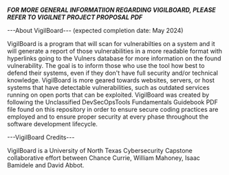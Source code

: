 ***FOR MORE GENERAL INFORMATIION REGARDING VIGILBOARD, PLEASE REFER TO VIGILNET PROJECT PROPOSAL PDF***

---About VigilBoard--- (expected completion date: May 2024)

VigilBoard is a program that will scan for vulnerabilties on a system and it will generate a report of those vulnerabilities in a more readable format with hyperlinks going to the Vulners database for more information on the found vulnerability. The goal is to inform those who use the tool how best to defend their systems, even if they don't have full security and/or technical knowledge.
VigilBoard is more geared towards websites, servers, or host systems that have detectable vulnerabilities, such as outdated services running on open ports that can be exploited.
VigilBoard was created by following the Unclassified DevSecOpsTools Fundamentals Guidebook PDF file found on this repository in order to ensure secure coding practices are employed and to ensure proper security at every phase throughout the software development lifecycle.

---VigilBoard Credits---

VigilBoard is a University of North Texas Cybersecurity Capstone collaborative effort between Chance Currie, William Mahoney, Isaac Bamidele and David Abbot.
